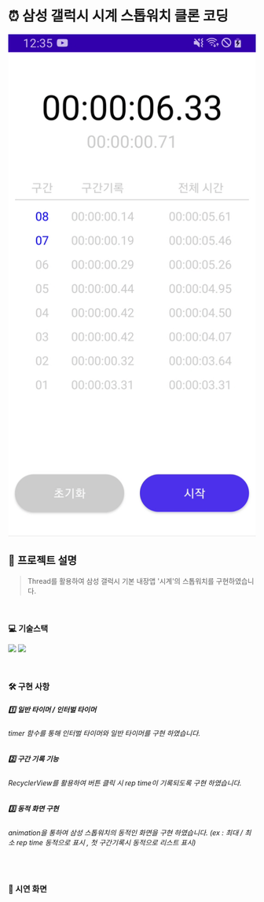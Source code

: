 # ⏰ 삼성 갤럭시 시계 스톱워치 클론 코딩

![메인](./app_main.png)

## 🤔 프로젝트 설명

> Thread를 활용하여 삼성 갤럭시 기본 내장앱 '시계'의 스톱워치를 구현하였습니다.

<br>

### 💻 기술스택 
<p>
<img src="https://img.shields.io/badge/Anroid-3DDC84?style=for-the-badge&logo=Android&logoColor=white">
<img src="https://img.shields.io/badge/Kotlin-7F52FF?style=for-the-badge&logo=Kotlin&logoColor=white">
</p>

<br>

### 🛠 구현 사항
##### 1️⃣ 일반 타이머 / 인터벌 타이머
###### timer 함수를 통해 인터벌 타이머와 일반 타이머를 구현 하였습니다.


##### 2️⃣ 구간 기록 기능
###### RecyclerView를 활용하여 버튼 클릭 시 rep time이 기록되도록 구현 하였습니다.


##### 3️⃣ 동적 화면 구현
###### animation을 통하여 삼성 스톱워치의 동적인 화면을 구현 하였습니다. (ex : 최대 / 최소 rep time 동적으로 표시 , 첫 구간기록시 동적으로 리스트 표시)

<br>

### 🎥 시연 화면

